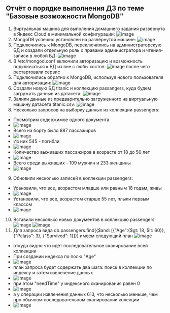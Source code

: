 ## Отчёт о порядке выполнения ДЗ по теме "Базовые возможности MongoDB"
1. Виртуальная машина для выполения домашнего задания развернута в Яндекс Cloud в минимальной конфигурации:
![image](https://user-images.githubusercontent.com/87138548/232313093-262cc7e8-1630-4cb0-8ec4-c1af5e7215a7.png)
3. MongoDB успешно установлен на развёрнутой машине:
![image](https://user-images.githubusercontent.com/87138548/232312854-dd98a363-8cbb-471f-a391-6c86c503e719.png)
2. Подключились к MongoDB, переключились на администраторскую БД и создали отдельную роль с правами администратора и чтения-записи в любой БД:
![image](https://user-images.githubusercontent.com/87138548/232314606-b497949b-a4b0-48ac-8bac-054ce001e2de.png)
3. В /etc/mongod.conf включили авторизацию и возможность подключаться к БД из вне с любы хостов:
![image](https://user-images.githubusercontent.com/87138548/232314845-8e0b2166-d1a0-4bb0-a201-7fab1f5611f0.png)
после чего рестартовали сервис
5. Подключились обратно к MongoDB, используя нового пользователя для авторизации:
![image](https://user-images.githubusercontent.com/87138548/232316372-83022621-78aa-47b6-b33c-6d0548193958.png)
6. Создали новую БД titanic и коллекцию passangers, куда будем загружать данные из датасета:
![image](https://user-images.githubusercontent.com/87138548/232316474-7da31404-f5a2-4711-8fbe-699324e1a7ec.png)
7. Залили данные из предварительно загруженного на виртуальную машину датасета titanic.csv:
![image](https://user-images.githubusercontent.com/87138548/232318870-4f7e09af-fb88-4eba-b6f7-14c92e858b55.png)
8. Несколько запросов на выборку данных из коллекции passengers:
  * Посмотрим содержимое одного документа
  * ![image](https://user-images.githubusercontent.com/87138548/232321148-48d6c6c7-cfcc-4562-a773-04c8545206d4.png)
  * Всего на борту было 887 пассажиров
  * ![image](https://user-images.githubusercontent.com/87138548/232320291-525cc7a1-9ce6-446e-86b5-427e26596c22.png)
  * Из них 545 - погибли
  * ![image](https://user-images.githubusercontent.com/87138548/232320519-a0c59c9b-791f-4042-8b13-624a24e702ba.png)
  * Количество выживших пассажиров в возрасте от 18 до 50 лет
  * ![image](https://user-images.githubusercontent.com/87138548/232321566-8cabb5f9-6a73-4717-b6bb-5405692e22f1.png)
  * Всего среди выживших - 109 мужчин и 233 женщины
  * ![image](https://user-images.githubusercontent.com/87138548/232322508-da4f6f83-34b9-448b-89bd-40ebd9f3a26a.png)
9. Обновили несколько записей в коллекции passengers:
  * Усановили, что все, возрастом младше или равным 18 годам, живы
  * ![image](https://user-images.githubusercontent.com/87138548/232324538-b8b3367a-09c0-4f83-a24f-2bd997eed262.png)
  * Установили, что все, возрастом старше 55 лет, плыли первым классом
  * ![image](https://user-images.githubusercontent.com/87138548/232324624-4520c4f1-46b3-4e1c-84ef-0c2157130550.png)
10. Вставили несколько новых документов в коллекцию passengers
  ![image](https://user-images.githubusercontent.com/87138548/232325304-458a7966-2c70-4e15-b1ae-634b18091402.png)
  ![image](https://user-images.githubusercontent.com/87138548/232325431-c45a8870-d847-44af-9902-c46b86f65838.png)
11. Для запроса вида db.passengers.find({$and: [{"Age":{$gt: 18, $lt: 60}}, {"Pclass": 3}, {"Survived": 1}]}) имеем следующий план
  ![image](https://user-images.githubusercontent.com/87138548/232326563-8988a77c-1a04-40e5-aaf8-cb76417dd97b.png)
  * откуда видно что идёт последовательное сканирование всей коллекции
  * При создании индекса по полю "Age"
  * ![image](https://user-images.githubusercontent.com/87138548/232326781-01386327-e92f-4b60-903d-64168901420b.png)
  * план запроса будет содержать два шага: поиск в коллекции по индексу и затем извлечение данных
  * ![image](https://user-images.githubusercontent.com/87138548/232326944-cb24815a-c3af-426f-8815-c068d3318b1b.png)
  * при этом "needTime" у индексного сканирования равен 0
  * ![image](https://user-images.githubusercontent.com/87138548/232327010-40d9b799-a3b0-43d9-b622-c36d0d760644.png)
  * а у операции извлечения данных 613, что несколько меньше, чем про обычном последовательном сканировании колекции
  * ![image](https://user-images.githubusercontent.com/87138548/232327085-cc00ec33-2b2d-4067-b883-e5a2982786cd.png)










